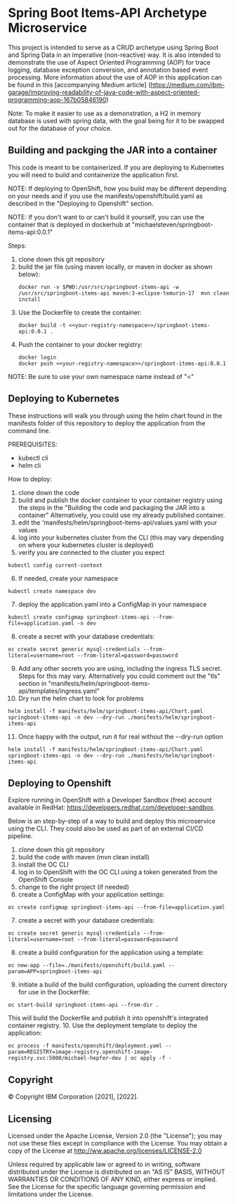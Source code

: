 # Spring Boot Items-API Archetype Microservice

This project is intended to serve as a CRUD archetype using Spring Boot and Spring Data in an imperative (non-reactive) way. It is also intended to demonstrate the use of Aspect Oriented Programming (AOP) for trace logging, database exception conversion, and annotation based event processing. More information about the use of AOP in this application can be found in this [accompanying Medium article]
(https://medium.com/ibm-garage/improving-readability-of-java-code-with-aspect-oriented-programming-aop-167b05846190)

Note: To make it easier to use as a demonstration, a H2 in memory database is used with spring data, with the goal being for it to be swapped out for the database of your choice.

## Building and packging the JAR into a container

This code is meant to be containerized. If you are deploying to Kubernetes you will need to build and containerize the application first.

NOTE: If deploying to OpenShift, how you build may be different depending on your needs and if you use the manifests/openshift/build.yaml as described in the "Deploying to Openshift" section.

NOTE: If you don't want to or can't build it yourself, you can use the container that is deployed in dockerhub at "michaelsteven/springboot-items-api:0.0.1"

Steps:

1. clone down this git repository
2. build the jar file (using maven locally, or maven in docker as shown below):
   ```
   docker run -v $PWD:/usr/src/springboot-items-api -w /usr/src/springboot-items-api maven:3-eclipse-temurin-17  mvn clean install
   ```
3. Use the Dockerfile to create the container:
   ```
   docker build -t <<your-registry-namespace>>/springboot-items-api:0.0.1 .
   ```
4. Push the container to your docker registry:
   ```
   docker login
   docker push <<your-registry-namespace>>/springboot-items-api:0.0.1
   ```

NOTE: Be sure to use your own namespace name instead of "<<your-registry-namespace>"

## Deploying to Kubernetes

These instructions will walk you through using the helm chart found in the manifests folder of this repository to deploy the application from the command line.

PREREQUISITES:

- kubectl cli
- helm cli

How to deploy:

1. clone down the code
2. build and publish the docker container to your container registry using the steps in the "Building the code and packaging the JAR into a container"
   Alternatively, you could use my already published container.
3. edit the 'manifests/helm/springboot-items-api/values.yaml with your values
4. log into your kubernetes cluster from the CLI (this may vary depending on where your kubernetes cluster is deployed)
5. verify you are connected to the cluster you expect

```
kubectl config current-context
```

6. If needed, create your namespace

```
kubectl create namespace dev
```

7. deploy the application.yaml into a ConfigMap in your namespace

```
kubectl create configmap springboot-items-api --from-file=application.yaml -n dev
```

8. create a secret with your database credentials:

```
oc create secret generic mysql-credentials --from-literal=username=root --from-literal=password=password
```

9. Add any other secrets you are using, including the ingress TLS secret. Steps for this may vary. Alternatively you could comment out the "tls" section in "manifests/helm/springboot-items-api/templates/ingress.yaml"
10. Dry run the helm chart to look for problems

```
helm install -f manifests/helm/springboot-items-api/Chart.yaml springboot-items-api -n dev --dry-run ./manifests/helm/springboot-items-api
```

11. Once happy with the output, run it for real without the --dry-run option

```
helm install -f manifests/helm/springboot-items-api/Chart.yaml springboot-items-api -n dev --dry-run ./manifests/helm/springboot-items-api
```

## Deploying to Openshift

Explore running in OpenShift with a Developer Sandbox (free) account available in RedHat: https://developers.redhat.com/developer-sandbox.

Below is an step-by-step of a way to build and deploy this microservice using the CLI. They could also be used as part of an external CI/CD pipeline.

1. clone down this git repository
2. build the code with maven (mvn clean install)
3. install the OC CLI
4. log in to OpenShift with the OC CLI using a token generated from the OpenShift Console
5. change to the right project (if needed)
6. create a ConfigMap with your application settings:

```
oc create configmap springboot-items-api --from-file=application.yaml
```

7. create a secret with your database credentials:

```
oc create secret generic mysql-credentials --from-literal=username=root --from-literal=password=password
```

8. create a build configuration for the application using a template:

```
oc new-app --file=./manifests/openshift/build.yaml --param=APP=springboot-items-api
```

9. initiate a build of the build configuration, uploading the current directory for use in the Dockerfile:

```
oc start-build springboot-items-api --from-dir .
```

This will build the Dockerfile and publish it into openshift's integrated container registry. 10. Use the deployment template to deploy the application:

```
oc process -f manifests/openshift/deployment.yaml --param=REGISTRY=image-registry.openshift-image-registry.svc:5000/michael-hepfer-dev | oc apply -f -
```

## Copyright
© Copyright IBM Corporation \[2021\], \[2022\].

## Licensing

Licensed under the Apache License, Version 2.0 (the "License"); you may not use these files except in compliance with the License. You may obtain a copy of the License at http://ww.apache.org/licenses/LICENSE-2.0

Unless required by applicable law or agreed to in writing, software distributed under the License is distributed on an "AS IS" BASIS, WITHOUT WARRANTIES OR CONDITIONS OF ANY KIND, either express or implied. See the License for the specific language governing permission and limitations under the License.
